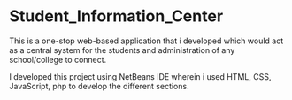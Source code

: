 # Student_Information_Center
This is a one-stop web-based application that i developed which would act as a central system for the students and administration of any school/college to connect.

I developed this project using NetBeans IDE wherein i used HTML, CSS, JavaScript, php to develop the different sections.
